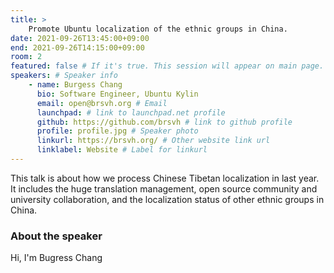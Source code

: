 ```yaml
---
title: >
    Promote Ubuntu localization of the ethnic groups in China. 
date: 2021-09-26T13:45:00+09:00
end: 2021-09-26T14:15:00+09:00
room: 2
featured: false # If it's true. This session will appear on main page.
speakers: # Speaker info
    - name: Burgess Chang
      bio: Software Engineer, Ubuntu Kylin
      email: open@brsvh.org # Email
      launchpad: # link to launchpad.net profile
      github: https://github.com/brsvh # link to github profile
      profile: profile.jpg # Speaker photo
      linkurl: https://brsvh.org/ # Other website link url
      linklabel: Website # Label for linkurl
---
```

This talk is about how we process Chinese Tibetan localization in last year.  It includes the huge translation management, open source community and university collaboration, and the localization status of other ethnic groups in China.

### About the speaker
Hi, I'm Bugress Chang

